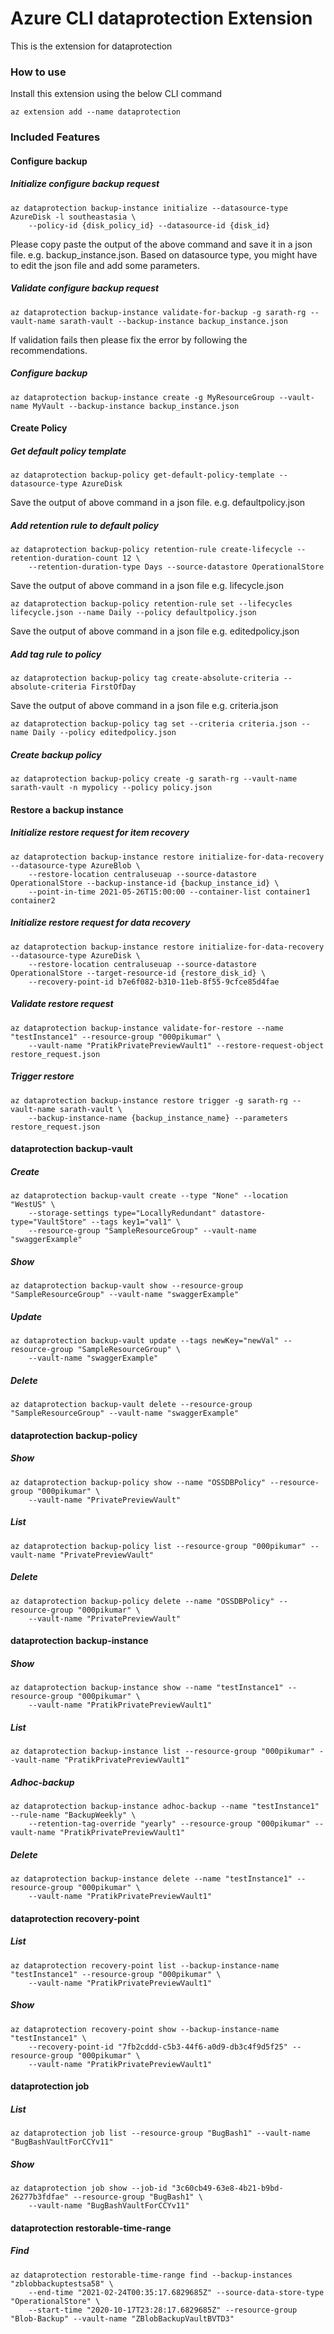 # Azure CLI dataprotection Extension #
This is the extension for dataprotection

### How to use ###
Install this extension using the below CLI command
```
az extension add --name dataprotection
```

### Included Features ###
#### Configure backup ####
##### Initialize configure backup request #####
```
az dataprotection backup-instance initialize --datasource-type AzureDisk -l southeastasia \
    --policy-id {disk_policy_id} --datasource-id {disk_id}
```

Please copy paste the output of the above command and save it in a json file. e.g. backup_instance.json.
Based on datasource type, you might have to edit the json file and add some parameters.

##### Validate configure backup request #####
```
az dataprotection backup-instance validate-for-backup -g sarath-rg --vault-name sarath-vault --backup-instance backup_instance.json
```

If validation fails then please fix the error by following the recommendations.
##### Configure backup #####
```
az dataprotection backup-instance create -g MyResourceGroup --vault-name MyVault --backup-instance backup_instance.json
```
#### Create Policy ####
##### Get default policy template #####
```
az dataprotection backup-policy get-default-policy-template --datasource-type AzureDisk
```
Save the output of above command in a json file. e.g. defaultpolicy.json
##### Add retention rule to default policy #####
```
az dataprotection backup-policy retention-rule create-lifecycle --retention-duration-count 12 \
    --retention-duration-type Days --source-datastore OperationalStore
```
Save the output of above command in a json file e.g. lifecycle.json
```
az dataprotection backup-policy retention-rule set --lifecycles lifecycle.json --name Daily --policy defaultpolicy.json
```
Save the output of above command in a json file e.g. editedpolicy.json
##### Add tag rule to policy #####
```
az dataprotection backup-policy tag create-absolute-criteria --absolute-criteria FirstOfDay
```
Save the output of above command in a json file e.g. criteria.json
```
az dataprotection backup-policy tag set --criteria criteria.json --name Daily --policy editedpolicy.json
```
##### Create backup policy #####
```
az dataprotection backup-policy create -g sarath-rg --vault-name sarath-vault -n mypolicy --policy policy.json
```
#### Restore a backup instance ####
##### Initialize restore request for item recovery #####
```
az dataprotection backup-instance restore initialize-for-data-recovery --datasource-type AzureBlob \
    --restore-location centraluseuap --source-datastore OperationalStore --backup-instance-id {backup_instance_id} \
    --point-in-time 2021-05-26T15:00:00 --container-list container1 container2
```
##### Initialize restore request for data recovery #####
```
az dataprotection backup-instance restore initialize-for-data-recovery --datasource-type AzureDisk \
    --restore-location centraluseuap --source-datastore OperationalStore --target-resource-id {restore_disk_id} \
    --recovery-point-id b7e6f082-b310-11eb-8f55-9cfce85d4fae
```
##### Validate restore request #####
```
az dataprotection backup-instance validate-for-restore --name "testInstance1" --resource-group "000pikumar" \
    --vault-name "PratikPrivatePreviewVault1" --restore-request-object restore_request.json
```
##### Trigger restore #####
```
az dataprotection backup-instance restore trigger -g sarath-rg --vault-name sarath-vault \
    --backup-instance-name {backup_instance_name} --parameters restore_request.json
```
#### dataprotection backup-vault ####
##### Create #####
```
az dataprotection backup-vault create --type "None" --location "WestUS" \
    --storage-settings type="LocallyRedundant" datastore-type="VaultStore" --tags key1="val1" \
    --resource-group "SampleResourceGroup" --vault-name "swaggerExample" 
```
##### Show #####
```
az dataprotection backup-vault show --resource-group "SampleResourceGroup" --vault-name "swaggerExample"
```
##### Update #####
```
az dataprotection backup-vault update --tags newKey="newVal" --resource-group "SampleResourceGroup" \
    --vault-name "swaggerExample" 
```
##### Delete #####
```
az dataprotection backup-vault delete --resource-group "SampleResourceGroup" --vault-name "swaggerExample"
```
#### dataprotection backup-policy ####
##### Show #####
```
az dataprotection backup-policy show --name "OSSDBPolicy" --resource-group "000pikumar" \
    --vault-name "PrivatePreviewVault" 
```
##### List #####
```
az dataprotection backup-policy list --resource-group "000pikumar" --vault-name "PrivatePreviewVault"
```
##### Delete #####
```
az dataprotection backup-policy delete --name "OSSDBPolicy" --resource-group "000pikumar" \
    --vault-name "PrivatePreviewVault" 
```
#### dataprotection backup-instance ####
##### Show #####
```
az dataprotection backup-instance show --name "testInstance1" --resource-group "000pikumar" \
    --vault-name "PratikPrivatePreviewVault1" 
```
##### List #####
```
az dataprotection backup-instance list --resource-group "000pikumar" --vault-name "PratikPrivatePreviewVault1"
```
##### Adhoc-backup #####
```
az dataprotection backup-instance adhoc-backup --name "testInstance1" --rule-name "BackupWeekly" \
    --retention-tag-override "yearly" --resource-group "000pikumar" --vault-name "PratikPrivatePreviewVault1" 
```

##### Delete #####
```
az dataprotection backup-instance delete --name "testInstance1" --resource-group "000pikumar" \
    --vault-name "PratikPrivatePreviewVault1" 
```
#### dataprotection recovery-point ####
##### List #####
```
az dataprotection recovery-point list --backup-instance-name "testInstance1" --resource-group "000pikumar" \
    --vault-name "PratikPrivatePreviewVault1" 
```
##### Show #####
```
az dataprotection recovery-point show --backup-instance-name "testInstance1" \
    --recovery-point-id "7fb2cddd-c5b3-44f6-a0d9-db3c4f9d5f25" --resource-group "000pikumar" \
    --vault-name "PratikPrivatePreviewVault1" 
```
#### dataprotection job ####
##### List #####
```
az dataprotection job list --resource-group "BugBash1" --vault-name "BugBashVaultForCCYv11"
```
##### Show #####
```
az dataprotection job show --job-id "3c60cb49-63e8-4b21-b9bd-26277b3fdfae" --resource-group "BugBash1" \
    --vault-name "BugBashVaultForCCYv11" 
```
#### dataprotection restorable-time-range ####
##### Find #####
```
az dataprotection restorable-time-range find --backup-instances "zblobbackuptestsa58" \
    --end-time "2021-02-24T00:35:17.6829685Z" --source-data-store-type "OperationalStore" \
    --start-time "2020-10-17T23:28:17.6829685Z" --resource-group "Blob-Backup" --vault-name "ZBlobBackupVaultBVTD3" 
```